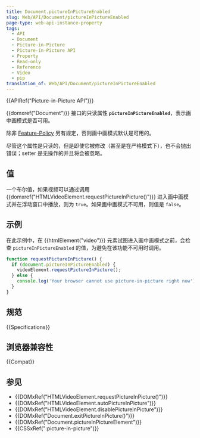 ```yaml
---
title: Document.pictureInPictureEnabled
slug: Web/API/Document/pictureInPictureEnabled
page-type: web-api-instance-property
tags:
  - API
  - Document
  - Picture-in-Picture
  - Picture-in-Picture API
  - Property
  - Read-only
  - Reference
  - Video
  - pip
translation_of: Web/API/Document/pictureInPictureEnabled
---
```

{{APIRef("Picture-in-Picture API")}}

{{domxref("Document")}}  接口的只读属性 **`pictureInPictureEnabled`**，表示画中画模式是否可用。

除非 [Feature-Policy](/zh-CN/docs/Web/HTTP/Headers/Feature-Policy/picture-in-picture) 另有规定，否则画中画模式默认是可用的。

尽管这个属性是只读的，但是即使它被修改（甚至是在严格模式下），也不会抛出错误；setter 是无操作的并且将会被忽略。

## 值

一个布尔值，如果视频可以通过调用 {{domxref("HTMLVideoElement.requestPictureInPicture()")}} 进入画中画模式并在浮动窗口中播放，则为 `true`。如果画中画模式不可用，则值是 `false`。

## 示例

在此示例中，在 {{htmlElement("video")}} 元素试图进入画中画模式之前，会检查 `pictureInPictureEnabled` 的值，为避免在该功能不可用时调用。

```js
function requestPictureInPicture() {
  if (document.pictureInPictureEnabled) {
    videoElement.requestPictureInPicture();
  } else {
    console.log('Your browser cannot use picture-in-picture right now');
  }
}
```

## 规范

{{Specifications}}

## 浏览器兼容性

{{Compat}}

## 参见

- {{DOMxRef("HTMLVideoElement.requestPictureInPicture()")}}
- {{DOMxRef("HTMLVideoElement.autoPictureInPicture")}}
- {{DOMxRef("HTMLVideoElement.disablePictureInPicture")}}
- {{DOMxRef("Document.exitPictureInPicture()")}}
- {{DOMxRef("Document.pictureInPictureElement")}}
- {{CSSxRef(":picture-in-picture")}}
